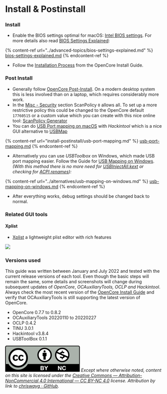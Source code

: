 # Install & Postinstall

### Install

* Enable the BIOS settings optimal for macOS: [Intel BIOS settings](https://dortania.github.io/OpenCore-Install-Guide/config.plist/comet-lake.html#intel-bios-settings). For more details also read [BIOS Settings Explained](../advanced-topics/bios-settings-explained.md):&#x20;

{% content-ref url="../advanced-topics/bios-settings-explained.md" %}
[bios-settings-explained.md](../advanced-topics/bios-settings-explained.md)
{% endcontent-ref %}

* Follow the [Installation Process](https://dortania.github.io/OpenCore-Install-Guide/installation/installation-process.html#installation-process) from the OpenCore Install Guide.

### Post Install

* Generally follow [OpenCore Post-Install](https://dortania.github.io/OpenCore-Post-Install/). On a modern desktop system this is less involved than on a laptop, which requires considerably more work.
* In the [Misc - Security](https://dortania.github.io/OpenCore-Install-Guide/config.plist/comet-lake.html#security) section ScanPolicy `0` allows all. To set up a more restrictive policy this could be changed to the OpenCore default `17760515` or a custom value which you can create with this nice online tool: [ScanPolicy Generator](https://oc-scanpolicy.vercel.app)
* You can do [USB Port mapping on macOS](install-postinstall/usb-port-mapping.md) with _Hackintool_ which is a nice GUI alternative to [USBMap](https://dortania.github.io/OpenCore-Post-Install/usb/intel-mapping/intel.html)

{% content-ref url="install-postinstall/usb-port-mapping.md" %}
[usb-port-mapping.md](install-postinstall/usb-port-mapping.md)
{% endcontent-ref %}

* Alternatively you can use _USBToolbox_ on Windows, which made USB port mapping easier. Follow the Guide for [USB Mapping on Windows](install-postinstall/usb-port-mapping.md). _(With this method there is no more need for_ [_USBInjectAll.kext_](https://dortania.github.io/OpenCore-Post-Install/usb/system-preparation.html#system-preparation) _or checking for_ [_ACPI renames_](https://dortania.github.io/OpenCore-Post-Install/usb/system-preparation.html#checking-what-renames-you-need)_):_

{% content-ref url="../alternatives/usb-mapping-on-windows.md" %}
[usb-mapping-on-windows.md](../alternatives/usb-mapping-on-windows.md)
{% endcontent-ref %}

* After everything works, debug settings should be changed back to normal.

### Related GUI tools

#### Xplist

* [Xplist](https://github.com/ic005k/Xplist) a lightweight plist editor with rich features

![](../images/plist\_ed\_plus.png)

### Versions used

This guide was written between January and July 2022 and tested with the current release versions of each tool. Even though the basic steps will remain the same, some details and screenshots will change during subsequent updates of _OpenCore_, _OCAuxiliaryTools, OCLP and Hackintool_. Always check the most recent version of the [OpenCore Install Guide](https://dortania.github.io/OpenCore-Install-Guide/) and verify that OCAuxiliaryTools is still supporting the latest version of OpenCore.

* OpenCore 0.7.7 to 0.8.2
* OCAuxiliaryTools 20220110 to 20220227
* OCLP 0.4.2
* TINU 3.0.1
* Hackintool v3.8.4
* USBToolBox 0.1.1

![](../images/by-nc-license.svg) _Except where otherwise noted, content on this site is licensed under the_ [_Creative Commons — Attribution-NonCommercial 4.0 International — CC BY-NC 4.0_](https://creativecommons.org/licenses/by-nc/4.0/) _license. Attribution by link to_ [_chriswayg · GitHub_](https://github.com/chriswayg)_._
